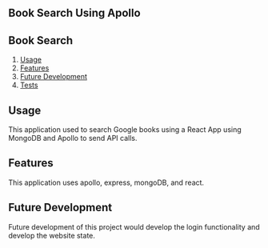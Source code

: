 ## Book Search Using Apollo
 
## Book Search
 
1. [Usage](#usage)
2. [Features](#features)
3. [Future Development](#future)
8. [Tests](#tests)

## Usage
This application used to search Google books using a React App using MongoDB and Apollo to send API calls. 

## Features
This application uses apollo, express, mongoDB, and react. 

## Future Development
Future development of this project would develop the login functionality and develop the website state. 
